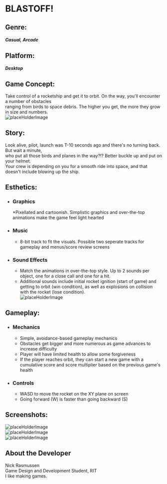 # BLASTOFF!

## Genre:
##### Casual, Arcade


## Platform:
##### Desktop



## Game Concept:
Take control of a rocketship and get it to orbit. On the way, you'll encounter a number of obstacles <br />
ranging from birds to space debris. The higher you get, the more they grow in size and numbers. <br />
![placeHolderImage]()


## Story:
Look alive, pilot, launch was T-10 seconds ago and there's no turning back. But wait a minute, <br />
who put all those birds and planes in the way?!? Better buckle up and put on your helmet. <br />
Your crew is depending on you for a smooth ride into space, and that doesn't include blowing up the ship.


## Esthetics:
* ### Graphics
	*Pixellated and cartoonish. Simplistic graphics and over-the-top animations make the game feel light hearted
* ### Music
	* 8-bit track to fit the visuals. Possible two seperate tracks for gameplay and menus/score review screens
* ### Sound Effects
	* Match the animations in over-the-top style. Up to 2 sounds per object, one for a close call and one for a hit.
	* Additional sounds include initial rocket ignition (start of game) and getting to orbit (win condition), as well as explosions on collision with the rocket (lose condition).<br />
![placeHolderImage]()


## Gameplay:
* ### Mechanics
	* Simple, avoidance-based gameplay mechanics
	* Obstacles get bigger and more numerous as game advances to increase difficulty
	* Player will have limited health to allow some forgiveness
	* If the player reaches orbit, they can start a new game with a cumulative score and score multiplier based on the previous game's health
* ### Controls
	* WASD to move the rocket on the XY plane on screen
	* Going forward (W) is faster than going backward (S)


## Screenshots:
![placeHolderImage]()<br />
![placeHolderImage]()<br />
![placeHolderImage]()<br />


## About the Developer
Nick Rasmussen<br />
Game Design and Development Student, RIT<br />
I like making games.<br />
